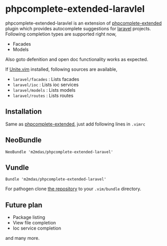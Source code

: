 phpcomplete-extended-laravlel
=============================

phpcomplete-extended-laravlel is an extension of
[phpcomplete-extended](https://github.com/m2mdas/phpcomplete-extended) plugin
which provides autocomplete suggestions for
[laravel](https://github.com/laravel/laravel) projects. Following completion
types are supported right now,

* Facades
* Models

Also goto defenition and open doc functionality works as expected.

If [Unite.vim](https://github.com/Shougo/unite.vim) installed, following sources
are available,

* `laravel/facades` : Lists facades 
* `laravel/ioc`     : Lists ioc services
* `laravel/models`  : Lists models
* `laravel/routes`  : Lists routes


Installation
------------
Same as [phpcomplete-extended](https://github.com/m2mdas/phpcomplete-extended),
just add following lines in `.vimrc`

## NeoBundle

    NeoBundle 'm2mdas/phpcomplete-extended-laravel'

## Vundle

    Bundle 'm2mdas/phpcomplete-extended-laravel'

For pathogen clone [the repository](https://github.com/m2mdas/phpcomplete-extended-laravel.git) to your
`.vim/bundle` directory.

## Future plan

* Package listing
* View file completion
* Ioc service completion

and many more.
